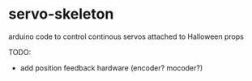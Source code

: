 # servo-skeleton

arduino code to control continous servos attached to Halloween props

TODO:
* add position feedback hardware (encoder? mocoder?) 
